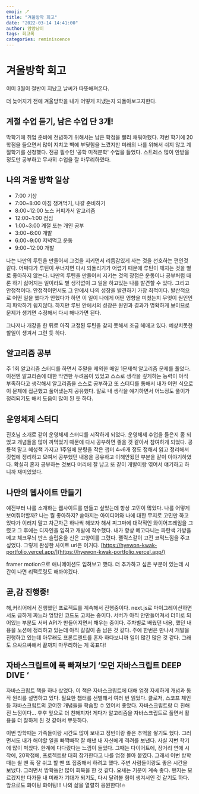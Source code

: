 ```yaml
---
emoji: 🪥
title: "겨울방학 회고"
date: "2022-03-14 14:41:00"
author: 얌얌냥이
tags: 회고록
categories: reminiscence
---
```



# 겨울방학 회고

이미 3월이 절반이 지났고 날씨가 따뜻해져온다. 

더 늦어지기 전에 겨울방학을 내가 어떻게 지냈는지 되돌아보고자한다.

## 계절 수업 듣기, 남은 수업 단 3개!

막학기에 취업 준비에 전념하기 위해서는 남은 학점을 빨리 채워야했다. 저번 학기에 20학점을 들으면서 많이 지치고 벽에 부딪힘을 느꼈지만 미래의 나를 위해서 쉬지 않고 계절학기를 신청했다. 전공 필수인 ‘공학 미적분학' 수업을 들었다. 스트레스 많이 안받을 정도만 공부하고 무사히 수업을 잘 마무리하였다. 

 

## 나의 겨울 방학 일상

- 7:00 기상
- 7:00~8:00 아침 챙겨먹기, 나갈 준비하기
- 8:00~12:00 노스 커피가서 알고리즘
- 12:00~1:00 점심
- 1:00~3:00 계절 또는 개인 공부
- 3:00~6:00 개발
- 6:00~9:00 저녁먹고 운동
- 9:00~12:00 개발

나는 나만의 루틴을 만들어서 그것을 지키면서 리듬감있게 사는 것을 선호하는 편인것 같다. 어쩌다가 루틴이 무너지면 다시 되돌리기가 어렵기 때문에 루틴이 깨지는 것을 별로 좋아하지 않는다. 나만의 루틴을 만들어서 지키는 것의 장점은 운동이나 공부처럼 때론 하기 싫어지는 일이라도 별 생각없이 그 일을 하고있는 나를 발견할 수 있다. 그리고 안정적이다. 안정적이면서도 그 안에서 나의 성장을 발견하기 가장 최적이다. 발산적으로 어떤 일을 했다가 안했다가 하면 이 일이 나에게 어떤 영향을 미쳤는지 무엇이 원인인지 파악하기 쉽지않다. 하지만 루틴 안에서의 성장은 원인과 결과가 명확하게 보이므로 문제가 생기면 수정해서 다시 해나가면 된다. 

그나저나 개강을 한 뒤로 아직 고정된 루틴을 찾지 못해서 조금 헤매고 있다. 예상치못한 할일이 생겨서 그런 듯 하다. 

## 알고리즘 공부

주 1회 알고리즘 스터디를 하면서 주말을 제외한 매일 1문제씩 알고리즘 문제를 풀었다. 이전엔 알고리즘에 대한 막연한 두려움이 있었고 스스로 생각을 깊게하는 능력이 아직 부족하다고 생각해서 알고리즘을 스스로 공부하고 또 스터디를 통해서 내가 어떤 식으로 이 문제에 접근했고 풀어냈는지 공유했다. 말로 내 생각을 얘기하면서 어느정도 풀이가 정리되기도 해서 도움이 많이 된 듯 하다.

## 운영체제 스터디

진호님 소개로 같이 운영체제 스터디를 시작하게 되었다. 운영체제 수업을 들은지 좀 되었고 개념들을 많이 까먹었기 때문에 다시 공부하면 좋을 것 같아서 참여하게 되었다. 공룡책 말고 혜성책 가지고 1주일에 분량을 작은 챕터 4~6개 정도 정해서 읽고 정리해서 깃헙에 정리하고 모여서 공부했던 내용을 공유하고 이해안됬던 부분을 같이 이야기하였다. 확실히 혼자 공부하는 것보다 머리에 잘 남고 또 같이 개발이랑 엮어서 얘기하고 하니까 재미있었다. 

## 나만의 웹사이트 만들기

예전부터 나를 소개하는 웹사이트를 만들고 싶었는데 항상 고민이 많았다. 나를 어떻게 보여줘야할까? 나는 뭘 좋아하지? 쏟아지는 아이디어와 나에 대한 무지로 고민만 하고 있다가 이러지 말고 차근차근 하나씩 해보자 해서 피그마에 대략적인 와이어프레임을 그렸고 그 후에는 디자인을 입히고 개발에 착수했다. 내가 항상 메고다니는 파란색 가방을 메고 체크무늬 반스 슬립온을 신은 고양이를 그렸다. 펠릭스같이 고전 코믹느낌을 주고싶었다. 그렇게 완성한 사이트 url은 이거다. [https://hyewon-kwak-portfolio.vercel.app/](https://hyewon-kwak-portfolio.vercel.app/)

framer motion으로 애니메이션도 입혀보고 했다. 더 추가하고 싶은 부분이 있는데 시간이 나면 리팩토링도 해봐야겠다.

## 곧,감 진행중!

해,커리어에서 진행했던 프로젝트를 계속해서 진행중이다. next.js로 마이그레이션하면서도 급하게 짜느라 엉망인 코드도 고치는 중이다. 서버가 아직 안만들어져서 더미로 되어있는 부분도 서버 API가 만들어지면서 채우는 중이다. 주차별로 배웠던 내용, 했던 내용을 노션에 정리하고 있는데 아직 갈길이 좀 남은 것 같다. 주에 한번은 만나서 개발을 진행하고 있는데 아무래도 프론트엔드를 혼자 하다보니까 일이 많긴 많은 것 같다. 그래도 으쌰으쌰해서 끝까지 마무리하는 게 목표다!

## 자바스크립트에 푹 빠져보기 ‘모던 자바스크립트 DEEP DIVE ‘

자바스크립트 책을 하나 샀었다. 이 책은 자바스크립트에 대해 엄청 자세하게 개념과 동작 원리를 설명하고 있다. 필요한 챕터를 선별해서 여러 번 읽었다. 클로저, 스코프 체인 등 자바스크립트의 코어한 개념들을 학습할 수 있어서 좋았다. 자바스크립트랑 더 친해진 느낌이다... 후후 앞으로 더 친해지자! 게다가 알고리즘을 자바스크립트로 풀면서 활용을 더 잘하게 된 것 같아서 뿌듯하다. 

이번 방학때는 가족들이랑 시간도 많이 보내고 정빈이랑 좋은 추억을 쌓기도 했다. 그러면서도 내가 해야할 일을 빠짝빠짝 잘 해낸 내 자신에게 격려를 보낸다. 사실 저번 학기에 많이 벅찼다. 한계에 다다랐다는 느낌이 들었다. 그때는 다이어트에, 장거리 연애 시작에, 20학점에, 프로젝트랑 대회 참가한다고 나를 엄청 몰아 붙였다. 그래서 이번 방학때는 쉴 땐 푹 잘 쉬고 할 땐 또 집중해서 하려고 했다. 주변 사람들이랑도 좋은 시간을 보냈다. 그러면서 방학동안 많이 회복을 한 것 같다. 요새는 기분이 계속 좋다. 왠지는 모르겠지만 다가올 내 미래가 기대가 되기도, 다시 달려볼 힘이 생겨서인 것 같기도 하다. 앞으로도 화이팅 화이팅!!! 나의 삶을 열렬히 응원한다!🔥